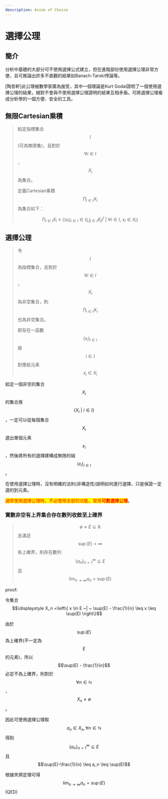 ```yaml
---
description: Axiom of Choice
---
```


# 選擇公理

## 簡介

分析中基礎的大部分可不使用選擇公式建立，但在進階部份使用選擇公理非常方便，且可推論出許多不直觀的結果如Banach-Tarski悖論等。

\[陶哲軒]此公理被數學家廣為接受，其中一個理論是Kurt Godal證明了一個使用選擇公理的結果，絕對不會與不使用選擇公理證明的結果互相矛盾。可將選擇公理看成分析學的一個方便、安全的工具。

## 無限Cartesian乘積

> 給定指標集合$$I$$(可為無限集)，且對於$$\forall  i \in I$$，$$X_i$$為集合。
>
> 定義Cartesian乘積$$\displaystyle \prod_{i \in I}X_i$$為集合如下：
>
> $$\displaystyle \prod_{i \in I}X_i \equiv  \left \{ (x_i)_{i \in I} \in (\bigcup_{j \in I} X_j)^I ~|~ \forall i \in I, ~x_i \in X_i  \right\}$$

## 選擇公理

> 令$$I$$為指標集合，且對於$$\forall i \in I$$，$$X_i$$為非空集合，則$$\displaystyle \prod_{i \in I}X_i$$也為非空集合。
>
> 即存在一函數$$(x_i)_{i \in I}$$將$$i \in I$$對應給元素$$x_i \in X_i$$

給定一個非空的集合$$X_i$$的集合族$$\{X_i~|~i\in I \}$$，一定可以從每個集合$$X_i$$選出單個元素$$x_i$$，然後將所有的選擇建構成無限的組$$(x_i)_{i \in I}$$。

在使用選擇公理時，沒有明確的法則(非構造性)說明如何進行選擇，只是保證一定選的到元素。

<mark style="color:red;">通常使用選擇公理時，不必使用全部的功能，常用</mark><mark style="color:red;">**可數選擇公理**</mark>。

### 實數非空有上界集合存在數列收斂至上確界

> $$\emptyset \neq E \subseteq \mathbb{R}$$且滿足$$\sup(E) < \infty$$有上確界，則存在數列$$\{a_n\}_{n =1}^{\infty} \subseteq E$$且$$\displaystyle \lim_{n \rightarrow \infty} a_n = \sup(E)$$

proof:

令集合$$\displaystyle X_n =\left\{  x \in E ~| ~ \sup(E) - \frac{1}{n} \leq x \leq \sup(E)  \right\}$$

由於$$\sup(E)$$為上確界(不一定為$$E$$的元素)，所以$$\sup(E) - \frac{1}{n}$$必定不為上確界，則對於$$\forall n \in \mathbb{N}$$，$$X_n \not = \emptyset$$。

因此可使用選擇公理取$$a_n \in X_n, \forall n \in \mathbb{N}$$得到$$\{a_n\}_{n=1}^\infty \subseteq E$$且$$\sup(E)-\frac{1}{n} \leq a_n \leq \sup(E)$$

根據夾擠定理可得$$\displaystyle  \lim_{n \rightarrow \infty } a_n = \sup(E)$$ (QED)
